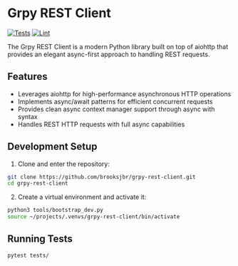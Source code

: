 # Grpy REST Client

[![Tests](https://github.com/brooksjbr/grpy-rest-client/actions/workflows/test.yml/badge.svg)](https://github.com/brooksjbr/grpy-rest-client/actions/workflows/test.yml)
[![Lint](https://github.com/brooksjbr/grpy-rest-client/actions/workflows/lint.yml/badge.svg)](https://github.com/brooksjbr/grpy-rest-client/actions/workflows/lint.yml)

The Grpy REST Client is a modern Python library built on top of aiohttp that provides an elegant async-first approach to handling REST requests.

## Features

- Leverages aiohttp for high-performance asynchronous HTTP operations
- Implements async/await patterns for efficient concurrent requests
- Provides clean async context manager support through async with syntax
- Handles REST HTTP requests with full async capabilities

## Development Setup

1. Clone and enter the repository:

```bash
git clone https://github.com/brooksjbr/grpy-rest-client.git
cd grpy-rest-client
```

2. Create a virtual environment and activate it:

```bash
python3 tools/bootstrap_dev.py
source ~/projects/.venvs/grpy-rest-client/bin/activate
```

## Running Tests

```bash
pytest tests/
```
